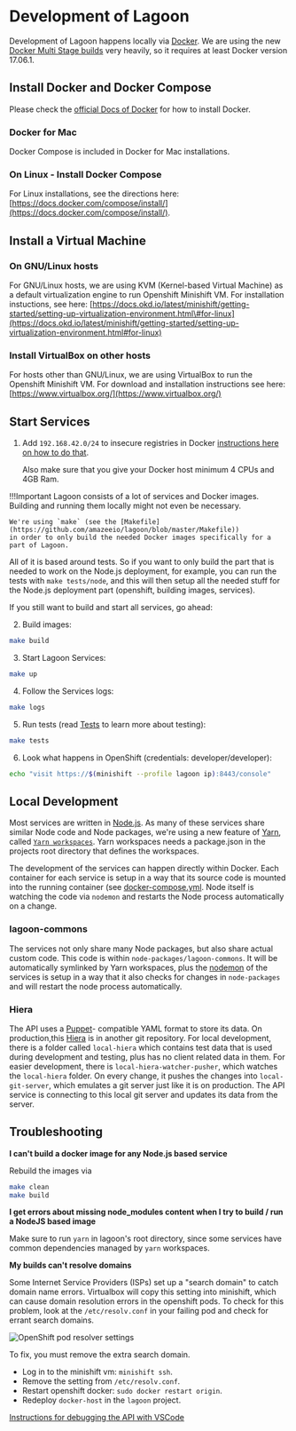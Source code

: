 # Development of Lagoon

Development of Lagoon happens locally via [Docker](https://docs.docker.com/get-docker/). We are using the new [Docker Multi Stage builds](https://docs.docker.com/engine/userguide/eng-image/multistage-build/) very heavily, so it requires at least Docker version 17.06.1.

## Install Docker and Docker Compose

Please check the [official Docs of Docker](https://docs.docker.com/engine/installation/) for how to install Docker.

### Docker for Mac

Docker Compose is included in Docker for Mac installations.

### On Linux - Install Docker Compose

For Linux installations, see the directions here: [https://docs.docker.com/compose/install/](https://docs.docker.com/compose/install/).

## Install a Virtual Machine

### On GNU/Linux hosts

For GNU/Linux hosts, we are using KVM \(Kernel-based Virtual Machine\) as a default virtualization engine to run Openshift Minishift VM. For installation instuctions, see here: [https://docs.okd.io/latest/minishift/getting-started/setting-up-virtualization-environment.html\#for-linux](https://docs.okd.io/latest/minishift/getting-started/setting-up-virtualization-environment.html#for-linux)

### Install VirtualBox on other hosts

For hosts other than GNU/Linux, we are using VirtualBox to run the Openshift Minishift VM. For download and installation instructions see here: [https://www.virtualbox.org/](https://www.virtualbox.org/)

## Start Services

1. Add `192.168.42.0/24` to insecure registries in Docker [instructions here on how to do that](https://docs.docker.com/registry/insecure/).

   Also make sure that you give your Docker host minimum 4 CPUs and 4GB Ram.

!!!Important Lagoon consists of a lot of services and Docker images. Building and running them locally might not even be necessary.

```text
We're using `make` (see the [Makefile](https://github.com/amazeeio/lagoon/blob/master/Makefile))
in order to only build the needed Docker images specifically for a part of Lagoon.
```

All of it is based around tests. So if you want to only build the part that is needed to work on the Node.js deployment, for example, you can run the tests with `make tests/node`, and this will then setup all the needed stuff for the Node.js deployment part \(openshift, building images, services\).

If you still want to build and start all services, go ahead:

2. Build images:

```bash
make build
```

3. Start Lagoon Services:

```bash
make up
```

4. Follow the Services logs:

```bash
make logs
```

5. Run tests \(read [Tests](tests.md) to learn more about testing\):

```bash
make tests
```

6. Look what happens in OpenShift \(credentials: developer/developer\):

```bash
echo "visit https://$(minishift --profile lagoon ip):8443/console"
```

## Local Development

Most services are written in [Node.js](https://nodejs.org/en/docs/). As many of these services share similar Node code and Node packages, we're using a new feature of [Yarn](https://yarnpkg.com/en/docs), called [`Yarn workspaces`](https://yarnpkg.com/en/docs/workspaces). Yarn workspaces needs a package.json in the projects root directory that defines the workspaces.

The development of the services can happen directly within Docker. Each container for each service is setup in a way that its source code is mounted into the running container \(see [docker-compose.yml](../using_lagoon/docker-compose_yml.md). Node itself is watching the code via `nodemon` and restarts the Node process automatically on a change.

### lagoon-commons

The services not only share many Node packages, but also share actual custom code. This code is within `node-packages/lagoon-commons`. It will be automatically symlinked by Yarn workspaces, plus the [nodemon](https://www.npmjs.com/package/nodemon) of the services is setup in a way that it also checks for changes in `node-packages` and will restart the node process automatically.

### Hiera

The API uses a [Puppet](https://puppet.com/docs/puppet/latest/puppet_index.html)- compatible YAML format to store its data. On production,this [Hiera](https://puppet.com/docs/puppet/latest/hiera.html) is in another git repository. For local development, there is a folder called `local-hiera` which contains test data that is used during development and testing, plus has no client related data in them. For easier development, there is `local-hiera-watcher-pusher`, which watches the `local-hiera` folder. On every change, it pushes the changes into `local-git-server`, which emulates a git server just like it is on production. The API service is connecting to this local git server and updates its data from the server.

## Troubleshooting

**I can't build a docker image for any Node.js based service**

Rebuild the images via

```bash
make clean
make build
```

**I get errors about missing node\_modules content when I try to build / run a NodeJS based image**

Make sure to run `yarn` in lagoon's root directory, since some services have common dependencies managed by `yarn` workspaces.

**My builds can't resolve domains**

Some Internet Service Providers \(ISPs\) set up a "search domain" to catch domain name errors. Virtualbox will copy this setting into minishift, which can cause domain resolution errors in the openshift pods. To check for this problem, look at the `/etc/resolv.conf` in your failing pod and check for errant search domains.

![OpenShift pod resolver settings](../.gitbook/assets/pod_search_domains%20%281%29.jpg)

To fix, you must remove the extra search domain.

* Log in to the minishift vm: `minishift ssh`.
* Remove the setting from `/etc/resolv.conf`.
* Restart openshift docker: `sudo docker restart origin`.
* Redeploy `docker-host` in the `lagoon` project.

[Instructions for debugging the API with VSCode](api-debugging.md)

